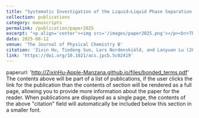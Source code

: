 ```yaml
---
title: "Systematic Investigation of the Liquid–Liquid Phase Separation Propensity of Intrinsically Disordered Proteins by Molecular Simulations"
collection: publications
category: manuscripts
permalink: /publication/paper2025
excerpt: "<p align='center'><img src='/images/paper2025.png'></p><br>This paper is about the relation between liquid-liquid phase separation (LLPS) propensity and multivalency of disordered proteins. It provides a recommended multivalence cutoff for LLPS<br><b>"
date: 2025-08-12
venue: 'The Journal of Physical Chemistry B'
citation: 'Zixin Hu, Tiedong Sun, Lars Nordenskiöld, and Lanyuan Lu (2025). &quot;Systematic Investigation of the Liquid–Liquid Phase Separation Propensity of Intrinsically Disordered Proteins by Molecular Simulations.&quot; <i>The Journal of Physical Chemistry B</i>. ASAP.'
link: 'https://doi.org/10.1021/acs.jpcb.5c02419' 
---
```

<!--slidesurl: 'http://academicpages.github.io/files/slides1.pdf'-->
paperurl: 'http://ZixinHu-Apple-Manzana.github.io/files/bonded_terms.pdf'
The contents above will be part of a list of publications, if the user clicks the link for the publication than the contents of section will be rendered as a full page, allowing you to provide more information about the paper for the reader. When publications are displayed as a single page, the contents of the above "citation" field will automatically be included below this section in a smaller font.
